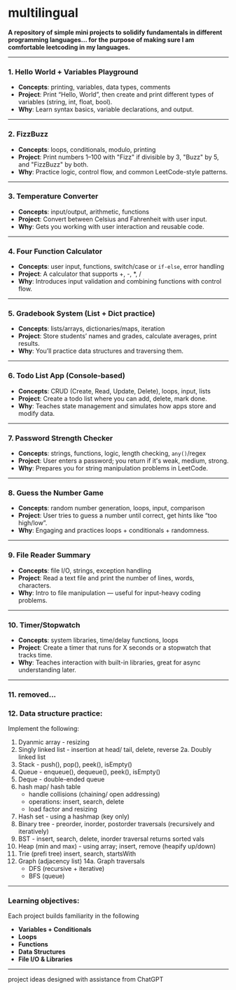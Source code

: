 # multilingual
**A repository of simple mini projects to solidify fundamentals in different programming languages... for the purpose of making sure I am comfortable leetcoding in my languages.**

---

### **1. Hello World + Variables Playground**
- **Concepts**: printing, variables, data types, comments
- **Project**: Print “Hello, World”, then create and print different types of variables (string, int, float, bool).
- **Why**: Learn syntax basics, variable declarations, and output.

---

### **2. FizzBuzz**
- **Concepts**: loops, conditionals, modulo, printing
- **Project**: Print numbers 1–100 with "Fizz" if divisible by 3, "Buzz" by 5, and "FizzBuzz" by both.
- **Why**: Practice logic, control flow, and common LeetCode-style patterns.

---

### **3. Temperature Converter**
- **Concepts**: input/output, arithmetic, functions
- **Project**: Convert between Celsius and Fahrenheit with user input.
- **Why**: Gets you working with user interaction and reusable code.

---

### **4. Four Function Calculator**
- **Concepts**: user input, functions, switch/case or `if-else`, error handling
- **Project**: A calculator that supports +, -, *, /
- **Why**: Introduces input validation and combining functions with control flow.

---

### **5. Gradebook System (List + Dict practice)**
- **Concepts**: lists/arrays, dictionaries/maps, iteration
- **Project**: Store students’ names and grades, calculate averages, print results.
- **Why**: You’ll practice data structures and traversing them.

---

### **6. Todo List App (Console-based)**
- **Concepts**: CRUD (Create, Read, Update, Delete), loops, input, lists
- **Project**: Create a todo list where you can add, delete, mark done.
- **Why**: Teaches state management and simulates how apps store and modify data.

---

### **7. Password Strength Checker**
- **Concepts**: strings, functions, logic, length checking, `any()`/regex
- **Project**: User enters a password; you return if it's weak, medium, strong.
- **Why**: Prepares you for string manipulation problems in LeetCode.

---

### **8. Guess the Number Game**
- **Concepts**: random number generation, loops, input, comparison
- **Project**: User tries to guess a number until correct, get hints like “too high/low”.
- **Why**: Engaging and practices loops + conditionals + randomness.

---

### **9. File Reader Summary**
- **Concepts**: file I/O, strings, exception handling
- **Project**: Read a text file and print the number of lines, words, characters.
- **Why**: Intro to file manipulation — useful for input-heavy coding problems.

---

### **10. Timer/Stopwatch**
- **Concepts**: system libraries, time/delay functions, loops
- **Project**: Create a timer that runs for X seconds or a stopwatch that tracks time.
- **Why**: Teaches interaction with built-in libraries, great for async understanding later.

---

### 11. removed...

 
     
### **12. Data structure practice:**
Implement the following:
  1. Dyanmic array - resizing
  2. Singly linked list - insertion at head/ tail, delete, reverse
  2a. Doubly linked list
  4. Stack - push(), pop(), peek(), isEmpty()
  5. Queue - enqueue(), dequeue(), peek(), isEmpty()
  6. Deque - double-ended queue
  7. hash map/ hash table
     - handle collisions (chaining/ open addressing)
     - operations: insert, search, delete
     - load factor and resizing
  8. Hash set - using a hashmap (key only)
  9. Binary tree - preorder, inorder, postorder traversals (recursively and iteratively)
  10. BST - insert, search, delete, inorder traversal returns sorted vals
  11. Heap (min and max) - using array; insert, remove (heapify up/down)
  12. Trie (prefi tree) insert, search, startsWith
  13. Graph (adjacency list)
  14a. Graph traversals
      - DFS (recursive + iterative)
      - BFS (queue)

---

### Learning objectives:
Each project builds familiarity in the following
- **Variables + Conditionals**
- **Loops**
- **Functions** 
- **Data Structures** 
- **File I/O & Libraries** 

---
project ideas designed with assistance from ChatGPT
